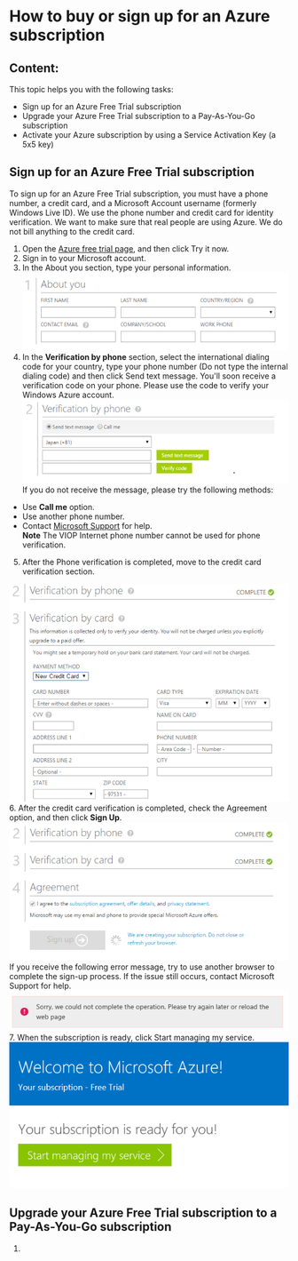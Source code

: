 # How to buy or sign up for an Azure subscription
## Content:

This topic helps you with the following tasks:

* Sign up for an Azure Free Trial subscription
* Upgrade your Azure Free Trial subscription to a Pay-As-You-Go subscription
* Activate your Azure subscription by using a Service Activation Key (a 5x5 key)

## Sign up for an Azure Free Trial subscription
To sign up for an Azure Free Trial subscription, you must have a phone number, a credit card, and a Microsoft Account username (formerly Windows Live ID).  We use the phone number and credit card for identity verification. We want to make sure that real people are using Azure. We do not bill anything to the credit card.  

1. Open the [Azure free trial page](https://azure.microsoft.com/en-us/pricing/free-trial/), and then click Try it now.
2. Sign in to your Microsoft account.
3. In the About you section, type your personal information. ![The screenshow of personal information](./Media/AboutYou.png)
4. In the **Verification by phone** section, select the international dialing code for your country, type your phone number (Do not type the internal dialing code) and then click Send text message. You'll soon receive a verification code on your phone. Please use the code to verify your Windows Azure account.  
![the screenshot about phone verification](./Media/PhoneVerify.png)
If you do not receive the message, please try the following methods:
 * Use **Call me** option.
 * Use another phone number.
 * Contact [Microsoft Support](http://go.microsoft.com/fwlink/?linkid=544831&clcid=0x409) for help.  
**Note** The VIOP Internet phone number cannot be used for phone verification.
5. After the Phone verification is completed, move to the credit card
 verification section.

 ![cardverify](./Media/VardVerify.png)
6. After the credit card verification is completed, check the Agreement option, and then click **Sign Up**. ![Signup](./Media/Signup.png)
If you receive the following error message, try to use another browser to complete the sign-up process.  If the issue still occurs, contact Microsoft Support for help.
![signuperror1](./Media/signuperror1.png)
7. When the subscription is ready, click Start managing my service.
![startservice](./Media/startservice.png)

## Upgrade your Azure Free Trial subscription to a Pay-As-You-Go subscription

1. 
